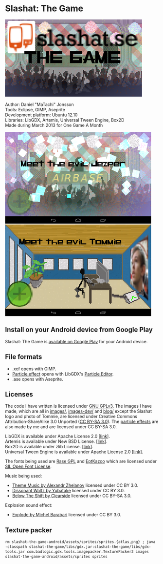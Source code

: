 # Slashat: The Game

![Featured graphic](blog/banner.png)  

Author: Daniel "MaTachi" Jonsson  
Tools: Eclipse, GIMP, Aseprite  
Development platform: Ubuntu 12.10  
Libraries: LibGDX, Artemis, Universal Tween Engine, Box2D  
Made during March 2013 for One Game A Month

![Screenshot 1](blog/screenshot1.png)  
![Screenshot 2](blog/screenshot2.png)

## Install on your Android device from Google Play

Slashat: The Game is [available on Google
Play](https://play.google.com/store/apps/details?id=se.danielj.slashatthegame)
for your Android device.

## File formats

* .xcf opens with GIMP.
* [Particle effect](slashat-the-game-android/assets/effects) opens with
  LibGDX's [Particle
Editor](https://code.google.com/p/libgdx/wiki/ParticleEditor).
* .ase opens with Aseprite.

## Licenses

The code I have written is licensed under [GNU GPLv3](LICENSE.txt). The images
I have made, which are all in [images/](images/), [images-dev/](images-dev/)
and [blog/](blog/) except the Slashat logo and photo of Tommie, are licensed
under Creative Commons Attribution-ShareAlike 3.0 Unported ([CC BY-SA
3.0](http://creativecommons.org/licenses/by-sa/3.0/)). The [particle
effects](slashat-the-game-android/assets/effects/) are also made by me and are
licensed under CC BY-SA 3.0.

LibGDX is available under Apache License 2.0
[[link](https://code.google.com/p/libgdx/)].  
Artemis is available under New BSD License.
[[link](http://gamadu.com/artemis/)].  
Box2D is available under zlib License. [[link](http://box2d.org/about/)].  
Universal Tween Engine is available under Apache License 2.0
[[link](https://code.google.com/p/java-universal-tween-engine/)].

The fonts being used are [Rase
GPL](http://openfontlibrary.org/en/font/rase-gpl) and
[EptKazoo](http://openfontlibrary.org/en/font/eptkazoo) which are licensed
under [SIL Open Font
License](http://scripts.sil.org/cms/scripts/page.php?site_id=nrsi&id=OFL).

Music being used:
* [Theme Music by Alexandr Zhelanov](http://opengameart.org/content/theme-menu)
  licensed under CC BY 3.0.
* [Dissonant Waltz by Yubatake](http://opengameart.org/content/dissonant-waltz)
  licensed under CC BY 3.0.
* [Below The Shift by
  Clearside](http://opengameart.org/content/dark-electronic-rock-clearside-nin-style)
licensed under CC BY-SA 3.0.

Explosion sound effect:
* [Explode by Michel
  Barabari](http://opengameart.org/content/2-high-quality-explosions) licensed
under CC BY 3.0.

## Texture packer

    rm slashat-the-game-android/assets/sprites/sprites.{atlas,png} ; java -classpath slashat-the-game/libs/gdx.jar:slashat-the-game/libs/gdx-tools.jar com.badlogic.gdx.tools.imagepacker.TexturePacker2 images slashat-the-game-android/assets/sprites sprites

